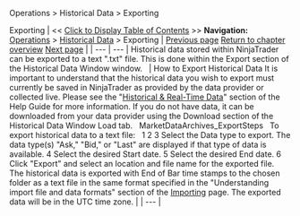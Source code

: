 ﻿
Operations \> Historical Data \> Exporting

Exporting
| \<\< [Click to Display Table of Contents](exporting.md) \>\> **Navigation:**     [Operations](operations.md) \> [Historical Data](historical_data_manager.md) \> Exporting | [Previous page](importing.md) [Return to chapter overview](historical_data_manager.md) [Next page](editing.md) |
| --- | --- |
Historical data stored within NinjaTrader can be exported to a text ".txt" file. This is done within the Export section of the Historical Data Window window.
 
| How to Export Historical Data It is important to understand that the historical data you wish to export must currently be saved in NinjaTrader as provided by the data provider or collected live. Please see the "[Historical \& Real\-Time Data](data_by_provider.md)" section of the Help Guide for more information. If you do not have data, it can be downloaded from your data provider using the Download section of the Historical Data Window Load tab.   MarketDataArchives_ExportSteps   To export historical data to a text file:   1 2 3 Select the Data type to export. The data type(s) "Ask," "Bid," or "Last" are displayed if that type of data is available.  4 Select the desired Start date. 5 Select the desired End date. 6 Click "Export" and select an location and file name for the exported file.    The historical data is exported with End of Bar time stamps to the chosen folder as a text file in the same format specified in the "Understanding import file and data formats" section of the [Importing](importing.md) page. The exported data will be in the UTC time zone. |
| --- |
